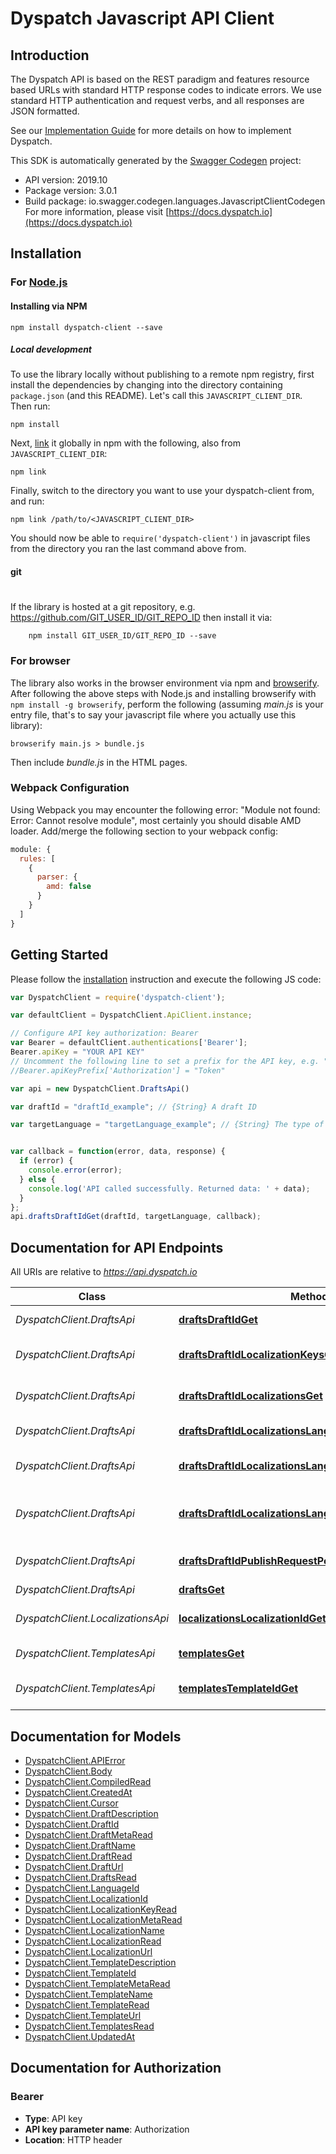 # Dyspatch Javascript API Client

## Introduction

The Dyspatch API is based on the REST paradigm and features resource based URLs with standard HTTP response codes to indicate errors. We use standard HTTP authentication and request verbs, and all responses are JSON formatted.

See our [Implementation Guide](https://docs.dyspatch.io/development/implementing_dyspatch/) for more details on how to implement Dyspatch.

This SDK is automatically generated by the [Swagger Codegen](https://github.com/swagger-api/swagger-codegen) project:

- API version: 2019.10
- Package version: 3.0.1
- Build package: io.swagger.codegen.languages.JavascriptClientCodegen
  For more information, please visit [https://docs.dyspatch.io](https://docs.dyspatch.io)

## Installation

### For [Node.js](https://nodejs.org/)

#### Installing via NPM

```shell
npm install dyspatch-client --save
```

##### Local development

To use the library locally without publishing to a remote npm registry, first install the dependencies by changing into the directory containing `package.json` (and this README). Let's call this `JAVASCRIPT_CLIENT_DIR`. Then run:

```shell
npm install
```

Next, [link](https://docs.npmjs.com/cli/link) it globally in npm with the following, also from `JAVASCRIPT_CLIENT_DIR`:

```shell
npm link
```

Finally, switch to the directory you want to use your dyspatch-client from, and run:

```shell
npm link /path/to/<JAVASCRIPT_CLIENT_DIR>
```

You should now be able to `require('dyspatch-client')` in javascript files from the directory you ran the last 
command above from.

#### git
#
If the library is hosted at a git repository, e.g.
https://github.com/GIT_USER_ID/GIT_REPO_ID
then install it via:

```shell
    npm install GIT_USER_ID/GIT_REPO_ID --save
```

### For browser

The library also works in the browser environment via npm and [browserify](http://browserify.org/). After following
the above steps with Node.js and installing browserify with `npm install -g browserify`,
perform the following (assuming *main.js* is your entry file, that's to say your javascript file where you actually 
use this library):

```shell
browserify main.js > bundle.js
```

Then include *bundle.js* in the HTML pages.

### Webpack Configuration

Using Webpack you may encounter the following error: "Module not found: Error:
Cannot resolve module", most certainly you should disable AMD loader. Add/merge
the following section to your webpack config:

```javascript
module: {
  rules: [
    {
      parser: {
        amd: false
      }
    }
  ]
}
```

## Getting Started

Please follow the [installation](#installation) instruction and execute the following JS code:

```javascript
var DyspatchClient = require('dyspatch-client');

var defaultClient = DyspatchClient.ApiClient.instance;

// Configure API key authorization: Bearer
var Bearer = defaultClient.authentications['Bearer'];
Bearer.apiKey = "YOUR API KEY"
// Uncomment the following line to set a prefix for the API key, e.g. "Token" (defaults to null)
//Bearer.apiKeyPrefix['Authorization'] = "Token"

var api = new DyspatchClient.DraftsApi()

var draftId = "draftId_example"; // {String} A draft ID

var targetLanguage = "targetLanguage_example"; // {String} The type of templating language to compile as. Should only be used for visual templates.


var callback = function(error, data, response) {
  if (error) {
    console.error(error);
  } else {
    console.log('API called successfully. Returned data: ' + data);
  }
};
api.draftsDraftIdGet(draftId, targetLanguage, callback);

```

## Documentation for API Endpoints

All URIs are relative to *https://api.dyspatch.io*

Class | Method | HTTP request | Description
------------ | ------------- | ------------- | -------------
*DyspatchClient.DraftsApi* | [**draftsDraftIdGet**](docs/DraftsApi.md#draftsDraftIdGet) | **GET** /drafts/{draftId} | Get Draft by ID
*DyspatchClient.DraftsApi* | [**draftsDraftIdLocalizationKeysGet**](docs/DraftsApi.md#draftsDraftIdLocalizationKeysGet) | **GET** /drafts/{draftId}/localizationKeys | Get Localization Keys
*DyspatchClient.DraftsApi* | [**draftsDraftIdLocalizationsGet**](docs/DraftsApi.md#draftsDraftIdLocalizationsGet) | **GET** /drafts/{draftId}/localizations | Get Localizations on a Draft
*DyspatchClient.DraftsApi* | [**draftsDraftIdLocalizationsLanguageIdDelete**](docs/DraftsApi.md#draftsDraftIdLocalizationsLanguageIdDelete) | **DELETE** /drafts/{draftId}/localizations/{languageId} | Remove a Localization
*DyspatchClient.DraftsApi* | [**draftsDraftIdLocalizationsLanguageIdPut**](docs/DraftsApi.md#draftsDraftIdLocalizationsLanguageIdPut) | **PUT** /drafts/{draftId}/localizations/{languageId} | Create or Update a Localization
*DyspatchClient.DraftsApi* | [**draftsDraftIdLocalizationsLanguageIdTranslationsPut**](docs/DraftsApi.md#draftsDraftIdLocalizationsLanguageIdTranslationsPut) | **PUT** /drafts/{draftId}/localizations/{languageId}/translations | Set Translations for Language
*DyspatchClient.DraftsApi* | [**draftsDraftIdPublishRequestPost**](docs/DraftsApi.md#draftsDraftIdPublishRequestPost) | **POST** /drafts/{draftId}/publishRequest | Submit the Draft for Approval
*DyspatchClient.DraftsApi* | [**draftsGet**](docs/DraftsApi.md#draftsGet) | **GET** /drafts | List Drafts
*DyspatchClient.LocalizationsApi* | [**localizationsLocalizationIdGet**](docs/LocalizationsApi.md#localizationsLocalizationIdGet) | **GET** /localizations/{localizationId} | Get Localization Object by ID
*DyspatchClient.TemplatesApi* | [**templatesGet**](docs/TemplatesApi.md#templatesGet) | **GET** /templates | List Templates
*DyspatchClient.TemplatesApi* | [**templatesTemplateIdGet**](docs/TemplatesApi.md#templatesTemplateIdGet) | **GET** /templates/{templateId} | Get Template by ID


## Documentation for Models

 - [DyspatchClient.APIError](docs/APIError.md)
 - [DyspatchClient.Body](docs/Body.md)
 - [DyspatchClient.CompiledRead](docs/CompiledRead.md)
 - [DyspatchClient.CreatedAt](docs/CreatedAt.md)
 - [DyspatchClient.Cursor](docs/Cursor.md)
 - [DyspatchClient.DraftDescription](docs/DraftDescription.md)
 - [DyspatchClient.DraftId](docs/DraftId.md)
 - [DyspatchClient.DraftMetaRead](docs/DraftMetaRead.md)
 - [DyspatchClient.DraftName](docs/DraftName.md)
 - [DyspatchClient.DraftRead](docs/DraftRead.md)
 - [DyspatchClient.DraftUrl](docs/DraftUrl.md)
 - [DyspatchClient.DraftsRead](docs/DraftsRead.md)
 - [DyspatchClient.LanguageId](docs/LanguageId.md)
 - [DyspatchClient.LocalizationId](docs/LocalizationId.md)
 - [DyspatchClient.LocalizationKeyRead](docs/LocalizationKeyRead.md)
 - [DyspatchClient.LocalizationMetaRead](docs/LocalizationMetaRead.md)
 - [DyspatchClient.LocalizationName](docs/LocalizationName.md)
 - [DyspatchClient.LocalizationRead](docs/LocalizationRead.md)
 - [DyspatchClient.LocalizationUrl](docs/LocalizationUrl.md)
 - [DyspatchClient.TemplateDescription](docs/TemplateDescription.md)
 - [DyspatchClient.TemplateId](docs/TemplateId.md)
 - [DyspatchClient.TemplateMetaRead](docs/TemplateMetaRead.md)
 - [DyspatchClient.TemplateName](docs/TemplateName.md)
 - [DyspatchClient.TemplateRead](docs/TemplateRead.md)
 - [DyspatchClient.TemplateUrl](docs/TemplateUrl.md)
 - [DyspatchClient.TemplatesRead](docs/TemplatesRead.md)
 - [DyspatchClient.UpdatedAt](docs/UpdatedAt.md)


## Documentation for Authorization


### Bearer

- **Type**: API key
- **API key parameter name**: Authorization
- **Location**: HTTP header

